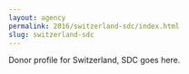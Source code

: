 ```yaml
---
layout: agency
permalink: 2016/switzerland-sdc/index.html
slug: switzerland-sdc
---
```


Donor profile for Switzerland, SDC goes here.
